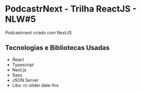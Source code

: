 # PodcastrNext - Trilha ReactJS - NLW#5
Podcastrnext criado com NextJS

## Tecnologias e Bibliotecas Usadas
- React
- Typescript
- Next.js
- Sass
- JSON Server
- Libs:
rc-slider
date-fns
